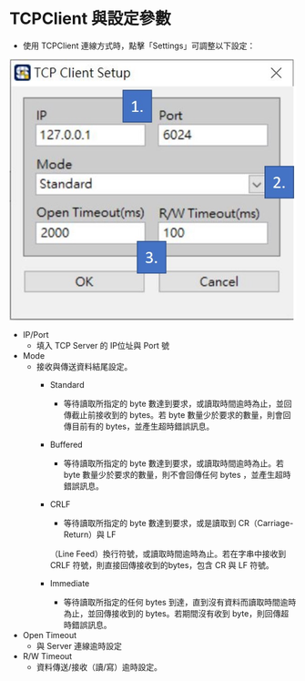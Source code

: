 # TCPClient 與設定參數

* 使用 TCPClient 連線方式時，點擊「Settings」可調整以下設定：

![SmaCOM TCP Client Setup&#x4ECB;&#x9762;](../../../.gitbook/assets/tcpclientsetup-jie-mian.JPG)

* IP/Port 
  * 填入 TCP Server 的 IP位址與 Port 號
* Mode
  * 接收與傳送資料結尾設定。
    * Standard
      * 等待讀取所指定的 byte 數達到要求，或讀取時間逾時為止，並回傳截止前接收到的 bytes。若 byte 數量少於要求的數量，則會回傳目前有的 bytes，並產生超時錯誤訊息。
    * Buffered
      * 等待讀取所指定的 byte 數達到要求，或讀取時間逾時為止。若 byte 數量少於要求的數量，則不會回傳任何 bytes ，並產生超時錯誤訊息。
    * CRLF

      * 等待讀取所指定的 byte 數達到要求，或是讀取到 CR（Carriage-Return）與 LF

      （Line Feed）換行符號，或讀取時間逾時為止。若在字串中接收到 CRLF 符號，則直接回傳接收到的bytes，包含 CR 與 LF 符號。

    * Immediate
      * 等待讀取所指定的任何 bytes 到達，直到沒有資料而讀取時間逾時為止，並回傳接收到的 bytes。若期間沒有收到 byte，則回傳超時錯誤訊息。
* Open Timeout
  * 與 Server 連線逾時設定
* R/W Timeout
  * 資料傳送/接收（讀/寫）逾時設定。

